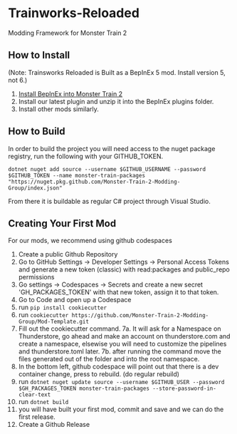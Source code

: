 # Trainworks-Reloaded
Modding Framework for Monster Train 2

## How to Install

(Note: Trainsworks Reloaded is Built as a BepInEx 5 mod. Install version 5, not 6.)

1. [Install BepInEx into Monster Train 2](https://docs.bepinex.dev/articles/user_guide/installation/index.html)
2. Install our latest plugin and unzip it into the BepInEx plugins folder.
3. Install other mods similarly.

## How to Build

In order to build the project you will need access to the nuget package registry, run the following with your GITHUB_TOKEN.

`dotnet nuget add source --username $GITHUB_USERNAME --password $GITHUB_TOKEN --name monster-train-packages "https://nuget.pkg.github.com/Monster-Train-2-Modding-Group/index.json"`

From there it is buildable as regular C# project through Visual Studio.


## Creating Your First Mod

For our mods, we recommend using github codespaces

1. Create a public Github Repository
2. Go to  GitHub Settings → Developer Settings → Personal Access Tokens and generate a new token (classic) with read:packages and public_repo permissions
3. Go settings -> Codespaces -> Secrets and create a new secret 'GH_PACKAGES_TOKEN' with that new token, assign it to that token.
4. Go to Code and open up a Codespace
5. run `pip install cookiecutter`
6. run `cookiecutter https://github.com/Monster-Train-2-Modding-Group/Mod-Template.git`
7. Fill out the cookiecutter command.
7a. It will ask for a Namespace on Thunderstore, go ahead and make an account on thunderstore.com and create a namespace, elsewise you will need to customize the pipelines and thunderstore.toml later.
7b. after running the command move the files generated out of the folder and into the root namespace.
8. In the bottom left, github codespace will point out that there is a dev container change, press to rebuild. (do regular rebuild)
9. run `dotnet nuget update source --username $GITHUB_USER --password $GH_PACKAGES_TOKEN monster-train-packages --store-password-in-clear-text`
10. run `dotnet build`
11. you will have built your first mod, commit and save and we can do the first release.
12. Create a Github Release